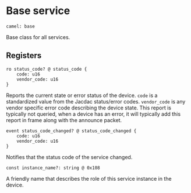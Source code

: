 # Base service

    camel: base

Base class for all services.

## Registers

    ro status_code? @ status_code {
        code: u16
        vendor_code: u16
    }

Reports the current state or error status of the device. ``code`` is a standardized value from 
the Jacdac status/error codes. ``vendor_code`` is any vendor specific error code describing the device
state. This report is typically not queried, when a device has an error, it will typically
add this report in frame along with the announce packet.

    event status_code_changed? @ status_code_changed {
        code: u16
        vendor_code: u16
    }

Notifies that the status code of the service changed.

    const instance_name?: string @ 0x108

A friendly name that describes the role of this service instance in the device.
